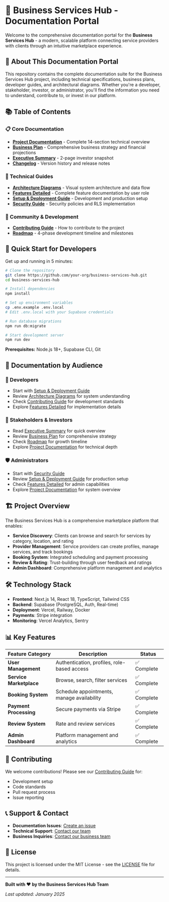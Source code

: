 # 📖 Business Services Hub - Documentation Portal

Welcome to the comprehensive documentation portal for the **Business Services Hub** - a modern, scalable platform connecting service providers with clients through an intuitive marketplace experience.

## 🎯 About This Documentation Portal

This repository contains the complete documentation suite for the Business Services Hub project, including technical specifications, business plans, developer guides, and architectural diagrams. Whether you're a developer, stakeholder, investor, or administrator, you'll find the information you need to understand, contribute to, or invest in our platform.

## 📚 Table of Contents

### 📋 Core Documentation
- **[Project Documentation](./PROJECT_DOCUMENTATION.md)** - Complete 14-section technical overview
- **[Business Plan](./BUSINESS_PLAN.md)** - Comprehensive business strategy and financial projections
- **[Executive Summary](./EXECUTIVE_SUMMARY.md)** - 2-page investor snapshot
- **[Changelog](./CHANGELOG.md)** - Version history and release notes

### 🔧 Technical Guides
- **[Architecture Diagrams](./docs/ARCHITECTURE_DIAGRAMS.md)** - Visual system architecture and data flow
- **[Features Detailed](./docs/FEATURES_DETAILED.md)** - Complete feature documentation by user role
- **[Setup & Deployment Guide](./docs/SETUP_DEPLOYMENT_GUIDE.md)** - Development and production setup
- **[Security Guide](./docs/SECURITY_GUIDE.md)** - Security policies and RLS implementation

### 🤝 Community & Development
- **[Contributing Guide](./docs/CONTRIBUTING.md)** - How to contribute to the project
- **[Roadmap](./docs/ROADMAP.md)** - 4-phase development timeline and milestones

## 🚀 Quick Start for Developers

Get up and running in 5 minutes:

```bash
# Clone the repository
git clone https://github.com/your-org/business-services-hub.git
cd business-services-hub

# Install dependencies
npm install

# Set up environment variables
cp .env.example .env.local
# Edit .env.local with your Supabase credentials

# Run database migrations
npm run db:migrate

# Start development server
npm run dev
```

**Prerequisites:** Node.js 18+, Supabase CLI, Git

## 👥 Documentation by Audience

### 🔨 Developers
- Start with [Setup & Deployment Guide](./docs/SETUP_DEPLOYMENT_GUIDE.md)
- Review [Architecture Diagrams](./docs/ARCHITECTURE_DIAGRAMS.md) for system understanding
- Check [Contributing Guide](./docs/CONTRIBUTING.md) for development standards
- Explore [Features Detailed](./docs/FEATURES_DETAILED.md) for implementation details

### 💼 Stakeholders & Investors
- Read [Executive Summary](./EXECUTIVE_SUMMARY.md) for quick overview
- Review [Business Plan](./BUSINESS_PLAN.md) for comprehensive strategy
- Check [Roadmap](./docs/ROADMAP.md) for growth timeline
- Explore [Project Documentation](./PROJECT_DOCUMENTATION.md) for technical depth

### 🛡️ Administrators
- Start with [Security Guide](./docs/SECURITY_GUIDE.md)
- Review [Setup & Deployment Guide](./docs/SETUP_DEPLOYMENT_GUIDE.md) for production setup
- Check [Features Detailed](./docs/FEATURES_DETAILED.md) for admin capabilities
- Explore [Project Documentation](./PROJECT_DOCUMENTATION.md) for system overview

## 🏗️ Project Overview

The Business Services Hub is a comprehensive marketplace platform that enables:

- **Service Discovery**: Clients can browse and search for services by category, location, and rating
- **Provider Management**: Service providers can create profiles, manage services, and track bookings
- **Booking System**: Integrated scheduling and payment processing
- **Review & Rating**: Trust-building through user feedback and ratings
- **Admin Dashboard**: Comprehensive platform management and analytics

## 🛠️ Technology Stack

- **Frontend**: Next.js 14, React 18, TypeScript, Tailwind CSS
- **Backend**: Supabase (PostgreSQL, Auth, Real-time)
- **Deployment**: Vercel, Railway, Docker
- **Payments**: Stripe integration
- **Monitoring**: Vercel Analytics, Sentry

## 📊 Key Features

| Feature Category | Description | Status |
|------------------|-------------|---------|
| **User Management** | Authentication, profiles, role-based access | ✅ Complete |
| **Service Marketplace** | Browse, search, filter services | ✅ Complete |
| **Booking System** | Schedule appointments, manage availability | ✅ Complete |
| **Payment Processing** | Secure payments via Stripe | ✅ Complete |
| **Review System** | Rate and review services | ✅ Complete |
| **Admin Dashboard** | Platform management and analytics | ✅ Complete |

## 🤝 Contributing

We welcome contributions! Please see our [Contributing Guide](./docs/CONTRIBUTING.md) for:

- Development setup
- Code standards
- Pull request process
- Issue reporting

## 📞 Support & Contact

- **Documentation Issues**: [Create an issue](https://github.com/your-org/business-services-hub-docs/issues)
- **Technical Support**: [Contact our team](mailto:support@businessserviceshub.com)
- **Business Inquiries**: [Contact our business team](mailto:business@businessserviceshub.com)

## 📄 License

This project is licensed under the MIT License - see the [LICENSE](LICENSE) file for details.

---

**Built with ❤️ by the Business Services Hub Team**

*Last updated: January 2025*
